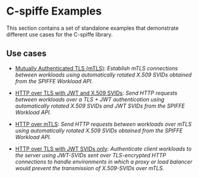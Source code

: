 <!--
(C) Copyright 2020-2021 Hewlett Packard Enterprise Development LP

 

Licensed under the Apache License, Version 2.0 (the "License"); you may
not use this file except in compliance with the License. You may obtain
a copy of the License at

 

    http://www.apache.org/licenses/LICENSE-2.0

 

Unless required by applicable law or agreed to in writing, software
distributed under the License is distributed on an "AS IS" BASIS, WITHOUT
WARRANTIES OR CONDITIONS OF ANY KIND, either express or implied. See the
License for the specific language governing permissions and limitations
under the License.

-->


# C-spiffe Examples

This section contains a set of standalone examples that demonstrate different use cases for the C-spiffe library.

## Use cases

- [Mutually Authenticated TLS (mTLS)](spiffe-tls/README.md): _Establish mTLS connections between workloads using automatically rotated X.509 SVIDs obtained from the SPIFFE Workload API._

- [HTTP over TLS with JWT and X.509 SVIDs](spiffe-jwt/README.md): _Send HTTP requests between workloads over a TLS + JWT authentication using automatically rotated X.509 SVIDs and JWT SVIDs from the SPIFFE Workload API._

- [HTTP over mTLS](spiffe-http/README.md): _Send HTTP requests between workloads over mTLS using automatically rotated X.509 SVIDs obtained from the SPIFFE Workload API._ 

- [HTTP over TLS with JWT SVIDs only](spiffe-jwt-using-proxy/README.md): _Authenticate client workloads to the server using JWT-SVIDs sent over TLS-encrypted HTTP connections to handle environments in which a proxy or load balancer would prevent the transmission of X.509-SVIDs over mTLS._
